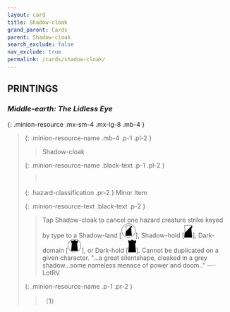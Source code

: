 ```yaml
---
layout: card
title: Shadow-cloak
grand_parent: Cards
parent: Shadow-cloak
search_exclude: false
nav_exclude: true
permalink: /cards/shadow-cloak/
---
```


## PRINTINGS


### _Middle-earth: The Lidless Eye_

{: .minion-resource .mx-sm-4 .mx-lg-8 .mb-4 }
> {: .minion-resource-name .mb-4 .p-1 .pl-2 }
> > <div class="hazard-mp"></div>
> > <div class="card-name">Shadow-cloak</div>
>
> {: .minion-resource-name .black-text .p-1 .pl-2 }
> > &nbsp;
>
> {: .hazard-classification .pr-2 }
> Minor Item
>
> {: .minion-resource-text .black-text .p-2 }
> > Tap Shadow-cloak to cancel one hazard creature strike keyed by type to a Shadow-land \[![](/assets/images/shadow-land.svg)], Shadow-hold \[![](/assets/images/shadow-hold.svg)], Dark-domain \[![](/assets/images/dark-domain.svg)], or Dark-hold \[![](/assets/images/dark-hold.svg)]. Cannot be duplicated on a given character.   "...a great silentshape, cloaked in a grey shadow...some nameless menace of power and doom.." ---LotRV 
> 
> {: .minion-resource-name .p-1 .pr-2 }
> > <div class="card-shield"></div>
> > <div class="card-corruption-white">〔1〕</div>
